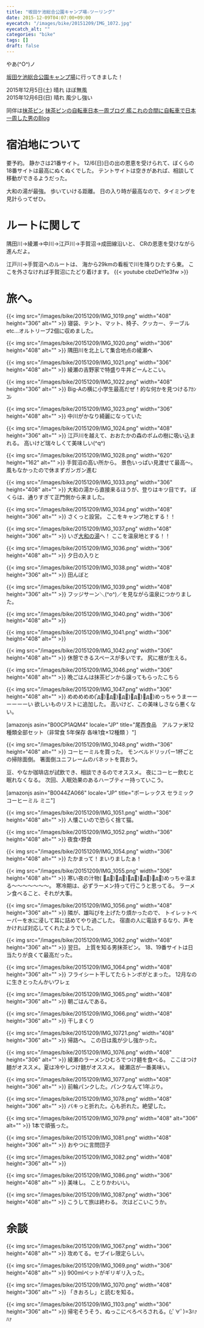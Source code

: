 ```yaml
---
title: "坂田ケ池総合公園キャンプ場☆ツーリング"
date: 2015-12-09T04:07:00+09:00
eyecatch: "/images/bike/20151209/IMG_1072.jpg"
eyecatch_alt: ""
categories: "bike"
tags: []
draft: false
---
```


やあ(^O^)ノ

<a href="https://www.city.narita.chiba.jp/sisei/sosiki/koen/std0018.html" target="_blank">坂田ケ池総合公園キャンプ場</a>に行ってきました！

2015年12月5日(土) 晴れ ほぼ無風<br>
2015年12月6日(日) 晴れ 風少し強い

同伴は<a href="https://twitter.com/mattyapin" target="_blank">抹茶ピン</a>
<a href="http://rondo-carrousel136.hatenablog.com/" target="_blank">抹茶ピンの自転車日本一周ブログ 艦これの合間に自転車で日本一周した男のBlog</a>
<h1>宿泊地について</h1>
要予約。
静かさは21番サイト。
12/6(日)日の出の恩恵を受けられて、ぼくらの18番サイトは最高にぬくぬくでした。
テントサイトは空きがあれば、相談して移動ができるようだった。

大和の湯が最強。
歩いていける距離。
日の入り時が最高なので、タイミングを見計らってぜひ。
<h1>ルートに関して</h1>
隅田川→綾瀬→中川→江戸川→手賀沼→成田線沿いと、
CRの恩恵を受けながら進んだよ。
<a href="https://latlonglab.yahoo.co.jp/route/watch?id=54b857c48c8770db5c7299936b10dee9" title="江戸川サイクリングロード＞手賀沼 - ルートラボ - LatLongLab" target="_blank"><amp-img src="https://map.yahooapis.jp/map/V1/static?appid=7tFXKn2xg64uWyHGG7apEBKEN5gU173ZW3bBUjsai53AY3B9hbn46dWALHnMtkoFU8ov&width=240&height=240&scalebar=ul&l=0,0,255,105,4,35.86094,139.90236,35.86133,139.90406,35.86175,139.90683,35.86253,139.90969,35.86333,139.91283,35.86364,139.91614,35.86436,139.91533,35.86589,139.91703,35.86789,139.91936,35.86961,139.92111,35.87047,139.92275,35.86942,139.92547,35.87042,139.92750,35.87272,139.93017,35.87461,139.93214,35.87694,139.93392,35.87836,139.93558,35.87733,139.93419,35.87575,139.93419,35.87356,139.93553,35.87264,139.93711,35.87189,139.93983,35.87164,139.94269,35.87336,139.94469,35.87411,139.94633,35.87367,139.94953,35.87372,139.95239,35.87422,139.95503,35.87386,139.95744,35.87369,139.95978,35.87358,139.96206,35.87328,139.96456,35.87283,139.96708,35.87222,139.96922,35.87236,139.97158,35.87347,139.97367,35.87467,139.97564,35.87592,139.97792,35.87575,139.97953,35.87425,139.98314&pins=35.86094,139.90236,,blue&ping=35.87425,139.98314,,red&mode=map" width="240" height="240"></amp-img></a>

江戸川→手賀沼へのルートは、
海から29kmの看板で川を降りひたすら東。
ここを外さなければ手賀沼にたどり着けます。
{{< youtube cbzDeYle3fw >}}
<h1>旅へ。</h1>
{{< img src="/images/bike/20151209/IMG_1019.png" width="408" height="306" alt="" >}}
寝袋、テント、マット、椅子、クッカー、テーブルetc...オルトリーブ2個に収めました。

{{< img src="/images/bike/20151209/IMG_1020.png" width="306" height="408" alt="" >}}
隅田川を北上して集合地点の綾瀬へ

{{< img src="/images/bike/20151209/IMG_1021.png" width="306" height="408" alt="" >}}
綾瀬の吉野家で特盛り牛丼どーんとこい。

{{< img src="/images/bike/20151209/IMG_1022.png" width="408" height="306" alt="" >}}
Big-Aの横に小学生最高だぜ！的な何かを見つけるｱｶﾝｺﾚ

{{< img src="/images/bike/20151209/IMG_1023.png" width="306" height="408" alt="" >}}
中川がかなり綺麗になっていた

{{< img src="/images/bike/20151209/IMG_1024.png" width="408" height="306" alt="" >}}
江戸川を越えて、おおたかの森のポムの樹に吸い込まれる。
高いけど瑞々しくて美味しい(^q^)

{{< img src="/images/bike/20151209/IMG_1028.png" width="620" height="162" alt="" >}}
手賀沼の高い所から。
景色いっぱい見渡せて最高〜。
風もなかったので休まずガンガン進む

{{< img src="/images/bike/20151209/IMG_1033.png" width="306" height="408" alt="" >}}
大和の湯から直接来るほうが、登りはキツ目です。
ぼくらは、通りすぎて正門側から来ました。

{{< img src="/images/bike/20151209/IMG_1034.png" width="408" height="306" alt="" >}}
さくっと設営。
ここをキャンプ地とする！！

{{< img src="/images/bike/20151209/IMG_1037.png" width="408" height="306" alt="" >}}
いざ<a href="http://www.yamatonoyu.com/" target="_blank">大和の湯</a>へ！
ここを温泉地とする！！

{{< img src="/images/bike/20151209/IMG_1036.png" width="306" height="408" alt="" >}}
夕日の入りと

{{< img src="/images/bike/20151209/IMG_1038.png" width="408" height="306" alt="" >}}
田んぼと

{{< img src="/images/bike/20151209/IMG_1039.png" width="408" height="306" alt="" >}}
フッジサーン＼(^o^)／を見ながら温泉につかりました。

{{< img src="/images/bike/20151209/IMG_1040.png" width="306" height="408" alt="" >}}

{{< img src="/images/bike/20151209/IMG_1041.png" width="306" height="408" alt="" >}}

{{< img src="/images/bike/20151209/IMG_1042.png" width="306" height="408" alt="" >}}
休憩できるスペースが多いです。
尻に根が生える。

{{< img src="/images/bike/20151209/IMG_1046.png" width="306" height="408" alt="" >}}
晩ごはんは抹茶ピンから譲ってもらったこちら

{{< img src="/images/bike/20151209/IMG_1047.png" width="306" height="408" alt="" >}}
めめめめめ( ゚д゚)゚д゚)゚д゚)゚д゚)゚д゚)めっちゃうまーーーーーーい
欲しいものリストに追加した。
高いけど、この美味しさなら悪くない。

[amazonjs asin="B00CP1AQM4" locale="JP" title="尾西食品　アルファ米12種類全部セット（非常食 5年保存 各味1食×12種類 ）"]

{{< img src="/images/bike/20151209/IMG_1048.png" width="306" height="408" alt="" >}}
コーヒーミルを買った。
モンベルドリッパー1杯ごとの掃除面倒。
箸面倒ユニフレームのバネットを買おう。

豆、やなか珈琲店が試飲でき、相談できるのでオススメ。
夜にコーヒー飲むと眠れなくなる。
次回、入眠効果のあるハーブティー持っていこう。

[amazonjs asin="B0044ZA066" locale="JP" title="ポーレックス セラミック コーヒーミル ミニ"]

{{< img src="/images/bike/20151209/IMG_1051.png" width="306" height="408" alt="" >}}
人懐こいので恐らく捨て猫。

{{< img src="/images/bike/20151209/IMG_1052.png" width="306" height="408" alt="" >}}
夜食☓野食

{{< img src="/images/bike/20151209/IMG_1054.png" width="306" height="408" alt="" >}}
たかまって！まいりましたぁ！

{{< img src="/images/bike/20151209/IMG_1055.png" width="306" height="408" alt="" >}}
寒い夜の汁物( ゚д゚)゚д゚)゚д゚)゚д゚)゚д゚)めっちゃ温まる〜〜〜〜〜〜〜。
寒冷期は、必ずラーメン持って行こうと思ってる。
ラーメン食べること、それが大事。

{{< img src="/images/bike/20151209/IMG_1056.png" width="408" height="306" alt="" >}}
隣が、雄叫びを上げたり煩かったので、
トイレットペーパーを水に浸して耳に詰めてやり過ごした。
宿直の人に電話するなり、声をかければ対応してくれたようでした。

{{< img src="/images/bike/20151209/IMG_1062.png" width="408" height="306" alt="" >}}
翌日。
上質を知る男抹茶ピン。
18、19番サイトは日当たりが良くて最高だった。

{{< img src="/images/bike/20151209/IMG_1064.png" width="408" height="306" alt="" >}}
フライシート干してたらトンボがとまった。
12月なのに生きとったんかいワレェ

{{< img src="/images/bike/20151209/IMG_1065.png" width="408" height="306" alt="" >}}
朝ごはんである。

{{< img src="/images/bike/20151209/IMG_1066.png" width="408" height="306" alt="" >}}
干しまくり

{{< img src="/images/bike/20151209/IMG_10721.png" width="408" height="306" alt="" >}}
帰路へ。
この日は風が少し強かった。

{{< img src="/images/bike/20151209/IMG_1076.png" width="408" height="306" alt="" >}}
綾瀬のラーメンひむろでつけ麺を食べる。
ここはつけ麺がオススメ。夏は冷やしつけ麺がオススメ。
綾瀬店が一番美味い。

{{< img src="/images/bike/20151209/IMG_1077.png" width="408" height="306" alt="" >}}
前輪パンクした。パンクなんて1年ぶり。

{{< img src="/images/bike/20151209/IMG_1078.png" width="408" height="306" alt="" >}}
バキっと折れた。心も折れた。絶望した。

{{< img src="/images/bike/20151209/IMG_1079.png" width="408" alt="306" alt="" >}}
1本で頑張った。


{{< img src="/images/bike/20151209/IMG_1081.png" width="408" height="306" alt="" >}}
おやつに言問団子

{{< img src="/images/bike/20151209/IMG_1082.png" width="408" height="306" alt="" >}}

{{< img src="/images/bike/20151209/IMG_1086.png" width="306" height="408" alt="" >}}
美味し。
ことりかわいい。

{{< img src="/images/bike/20151209/IMG_1087.png" width="306" height="408" alt="" >}}
こうして旅は終わる。
次はどこいこうか。

<h1>余談</h1>
{{< img src="/images/bike/20151209/IMG_1067.png" width="306" height="408" alt="" >}}
攻めてる。セブイレ限定らしい。

{{< img src="/images/bike/20151209/IMG_1069.png" width="306" height="408" alt="" >}}
900mlペットがギリギリ入った。

{{< img src="/images/bike/20151209/IMG_1070.png" width="408" height="306" alt="" >}}
「きおろし」と読むを知る。

{{< img src="/images/bike/20151209/IMG_1103.png" width="306" height="306" alt="" >}}
帰宅そうそう、ぬっこにぺろぺろされる。(;ﾟ∀ﾟ)=3ﾊｧﾊｧ